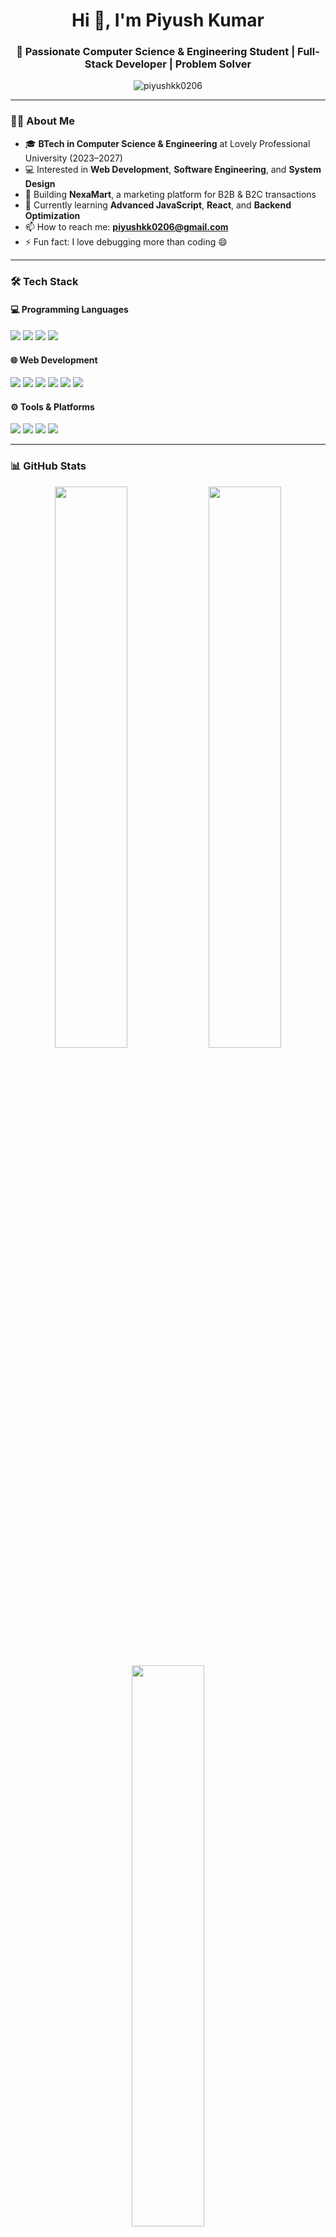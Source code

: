 <h1 align="center">Hi 👋, I'm Piyush Kumar</h1>
<h3 align="center">🚀 Passionate Computer Science & Engineering Student | Full-Stack Developer | Problem Solver</h3>

<p align="center">
  <img src="https://komarev.com/ghpvc/?username=piyushkk0206&label=Profile%20views&color=0e75b6&style=flat" alt="piyushkk0206" />
</p>

---

### 👨‍💻 About Me

- 🎓 **BTech in Computer Science & Engineering** at Lovely Professional University (2023–2027)  
- 💻 Interested in **Web Development**, **Software Engineering**, and **System Design**  
- 🚀 Building **NexaMart**, a marketing platform for B2B & B2C transactions  
- 🌱 Currently learning **Advanced JavaScript**, **React**, and **Backend Optimization**  
- 📫 How to reach me: **piyushkk0206@gmail.com**  
- ⚡ Fun fact: I love debugging more than coding 😄  

---

### 🛠️ Tech Stack

#### 💻 Programming Languages
<p>
  <img src="https://img.shields.io/badge/C-blue?style=for-the-badge&logo=c&logoColor=white"/>
  <img src="https://img.shields.io/badge/C++-00599C?style=for-the-badge&logo=cplusplus&logoColor=white"/>
  <img src="https://img.shields.io/badge/Java-orange?style=for-the-badge&logo=coffeescript&logoColor=white"/>
  <img src="https://img.shields.io/badge/Python-3776AB?style=for-the-badge&logo=python&logoColor=white"/>
</p>

#### 🌐 Web Development
<p>
  <img src="https://img.shields.io/badge/HTML5-E34F26?style=for-the-badge&logo=html5&logoColor=white"/>
  <img src="https://img.shields.io/badge/CSS3-1572B6?style=for-the-badge&logo=css3&logoColor=white"/>
  <img src="https://img.shields.io/badge/TailwindCSS-38B2AC?style=for-the-badge&logo=tailwind-css&logoColor=white"/>
  <img src="https://img.shields.io/badge/JavaScript-F7DF1E?style=for-the-badge&logo=javascript&logoColor=black"/>
  <img src="https://img.shields.io/badge/PHP-777BB4?style=for-the-badge&logo=php&logoColor=white"/>
  <img src="https://img.shields.io/badge/MySQL-00758F?style=for-the-badge&logo=mysql&logoColor=white"/>
</p>

#### ⚙️ Tools & Platforms
<p>
  <img src="https://img.shields.io/badge/Git-F05032?style=for-the-badge&logo=git&logoColor=white"/>
  <img src="https://img.shields.io/badge/GitHub-181717?style=for-the-badge&logo=github&logoColor=white"/>
  <img src="https://img.shields.io/badge/Vercel-black?style=for-the-badge&logo=vercel&logoColor=white"/>
  <img src="https://img.shields.io/badge/VS%20Code-0078d7?style=for-the-badge&logo=visual-studio-code&logoColor=white"/>
</p>

---

### 📊 GitHub Stats

<p align="center">
  <img width="48%" src="https://github-readme-stats.vercel.app/api?username=piyushkk0206&show_icons=true&theme=tokyonight" />
  <img width="48%" src="https://github-readme-streak-stats.herokuapp.com/?user=piyushkk0206&theme=tokyonight" />
</p>

<p align="center">
  <img width="48%" src="https://github-readme-stats.vercel.app/api/top-langs/?username=piyushkk0206&layout=compact&theme=tokyonight" />
</p>

---

### 🌍 Connect With Me

<p align="center">
  <a href="mailto:piyushkk0206@gmail.com"><img src="https://img.shields.io/badge/Gmail-D14836?style=for-the-badge&logo=gmail&logoColor=white" /></a>
  <a href="https://www.linkedin.com/in/piyushkk0206/"><img src="https://img.shields.io/badge/LinkedIn-0A66C2?style=for-the-badge&logo=linkedin&logoColor=white" /></a>
  <a href="http://nexamartstore.wuaze.com/"><img src="https://img.shields.io/badge/Portfolio-000000?style=for-the-badge&logo=vercel&logoColor=white" /></a>
</p>

---

<p align="center">
  <img src="https://github-profile-trophy.vercel.app/?username=piyushkk0206&theme=onedark&no-frame=true&row=1"/>
</p>

<p align="center">⭐️ From <a href="https://github.com/piyushkk0206">Piyush Kumar</a></p>
